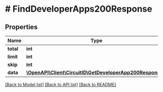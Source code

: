 # # FindDeveloperApps200Response

## Properties

Name | Type | Description | Notes
------------ | ------------- | ------------- | -------------
**total** | **int** |  |
**limit** | **int** |  |
**skip** | **int** |  |
**data** | [**\OpenAPI\Client\CircuitID\GetDeveloperApp200Response[]**](GetDeveloperApp200Response.md) |  |

[[Back to Model list]](../../README.md#models) [[Back to API list]](../../README.md#endpoints) [[Back to README]](../../README.md)
